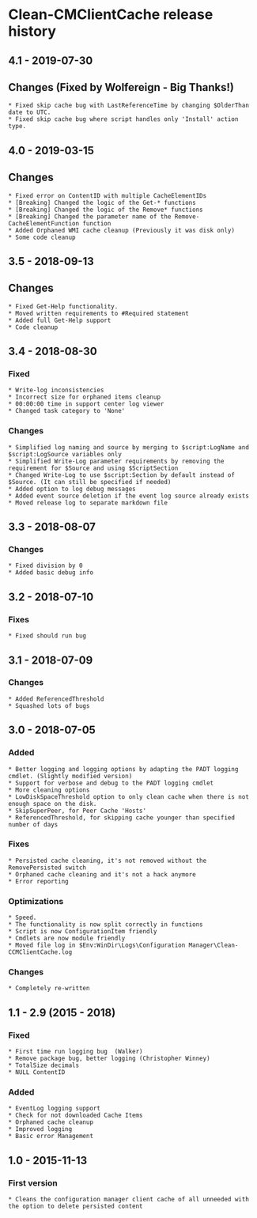 # Clean-CMClientCache release history

## 4.1 - 2019-07-30

## Changes (Fixed by Wolfereign - Big Thanks!)

    * Fixed skip cache bug with LastReferenceTime by changing $OlderThan date to UTC.
    * Fixed skip cache bug where script handles only 'Install' action type.

## 4.0 - 2019-03-15

## Changes

    * Fixed error on ContentID with multiple CacheElementIDs
    * [Breaking] Changed the logic of the Get-* functions
    * [Breaking] Changed the logic of the Remove* functions
    * [Breaking] Changed the parameter name of the Remove-CacheElementFunction function
    * Added Orphaned WMI cache cleanup (Previously it was disk only)
    * Some code cleanup

## 3.5 - 2018-09-13

## Changes

    * Fixed Get-Help functionality.
    * Moved written requirements to #Required statement
    * Added full Get-Help support
    * Code cleanup

## 3.4 - 2018-08-30

### Fixed

    * Write-log inconsistencies
    * Incorrect size for orphaned items cleanup
    * 00:00:00 time in support center log viewer
    * Changed task category to 'None'

### Changes

    * Simplified log naming and source by merging to $script:LogName and $script:LogSource variables only
    * Simplified Write-Log parameter requirements by removing the requirement for $Source and using $ScriptSection
    * Changed Write-Log to use $script:Section by default instead of $Source. (It can still be specified if needed)
    * Added option to log debug messages
    * Added event source deletion if the event log source already exists
    * Moved release log to separate markdown file

## 3.3 - 2018-08-07

### Changes

    * Fixed division by 0
    * Added basic debug info

## 3.2 - 2018-07-10

### Fixes

    * Fixed should run bug

## 3.1 - 2018-07-09

### Changes

    * Added ReferencedThreshold
    * Squashed lots of bugs

## 3.0 - 2018-07-05

### Added

    * Better logging and logging options by adapting the PADT logging cmdlet. (Slightly modified version)
    * Support for verbose and debug to the PADT logging cmdlet
    * More cleaning options
    * LowDiskSpaceThreshold option to only clean cache when there is not enough space on the disk.
    * SkipSuperPeer, for Peer Cache 'Hosts'
    * ReferencedThreshold, for skipping cache younger than specified number of days

### Fixes

    * Persisted cache cleaning, it's not removed without the RemovePersisted switch
    * Orphaned cache cleaning and it's not a hack anymore
    * Error reporting

### Optimizations

    * Speed.
    * The functionality is now split correctly in functions
    * Script is now ConfigurationItem friendly
    * Cmdlets are now module friendly
    * Moved file log in $Env:WinDir\Logs\Configuration Manager\Clean-CCMClientCache.log

### Changes

    * Completely re-written

## 1.1 - 2.9 (2015 - 2018)

### Fixed

    * First time run logging bug  (Walker)
    * Remove package bug, better logging (Christopher Winney)
    * TotalSize decimals
    * NULL ContentID

### Added

    * EventLog logging support
    * Check for not downloaded Cache Items
    * Orphaned cache cleanup
    * Improved logging
    * Basic error Management

## 1.0 - 2015-11-13

### First version

    * Cleans the configuration manager client cache of all unneeded with the option to delete persisted content